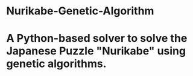 # Nurikabe-Genetic-Algorithm

# A Python-based solver to solve the Japanese Puzzle "Nurikabe" using genetic algorithms.
